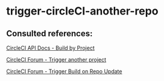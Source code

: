 # trigger-circleCI-another-repo

## Consulted references:
[CircleCI API Docs - Build by Project](https://circleci.com/docs/api/#trigger-a-new-build-by-project-preview)

[CircleCI Forum - Trigger another project](https://discuss.circleci.com/t/if-a-build-completes-in-one-project-is-there-a-way-to-trigger-build-on-another-project/23941/3)

[CircleCI Forum - Trigger Build on Repo Update](https://discuss.circleci.com/t/trigger-repo-build-on-other-repo-update/23712/3)
